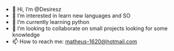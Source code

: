 - 👋 Hi, I’m @Desiresz
- 👀 I’m interested in learn new languages and SO
- 🌱 I’m currently learning python
- 💞️ I’m looking to collaborate on small projects looking for some knowledge
- 📫 How to reach me: matheus-1620@hotmail.com

<!---
Desiresz/Desiresz is a ✨ special ✨ repository because its `README.md` (this file) appears on your GitHub profile.
You can click the Preview link to take a look at your changes.
--->
